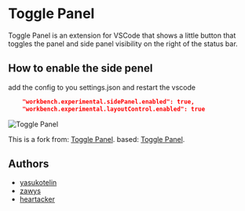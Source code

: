 # Toggle Panel

Toggle Panel is an extension for VSCode that shows a little button that toggles the panel and side panel visibility on the right of the status bar.

## How to enable the side penel

add the config to you settings.json and restart the vscode

```json
    "workbench.experimental.sidePanel.enabled": true,
    "workbench.experimental.layoutControl.enabled": true
```

![Toggle Panel](images/toggle-panel.gif)

This is a fork from:
[Toggle Panel](https://github.com/zawys/toggle-panel). based: [Toggle Panel](https://github.com/yasukotelin/toggle-panel).

## Authors

- [yasukotelin](https://github.com/yasukotelin)
- [zawys](https://github.com/zawys)
- [heartacker](https://github.com/heartacker)
